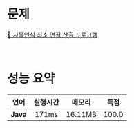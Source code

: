 # 문제
[📃 사물인식 최소 면적 산출 프로그램](https://softeer.ai/practice/info.do?idx=1&eid=531)

<br>

# 성능 요약

| 언어 | 실행시간 | 메모리| 득점 |
| :-----: | :-----: | :-----: | :-----: |
| **Java** | 171ms | 16.11MB | 100.0 |
